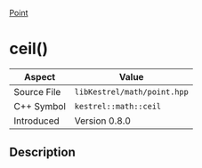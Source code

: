 [Point](index)
# ceil()
| Aspect | Value |
| --- | --- |
| Source File | `libKestrel/math/point.hpp` |
| C++ Symbol | `kestrel::math::ceil` |
| Introduced | Version 0.8.0 |
## Description

